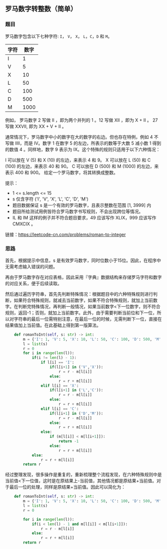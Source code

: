 ## 罗马数字转整数（简单）

### 题目

罗马数字包含以下七种字符: `I`， `V`， `X`， `L`，`C`，`D` 和 `M`。

| 字符 | 数字 |
| ---- | ---- |
| I    | 1    |
| V    | 5    |
| X    | 10   |
| L    | 50   |
| C    | 100  |
| D    | 500  |
| M    | 1000 |

例如， 罗马数字 2 写做 II ，即为两个并列的 1 。12 写做 XII ，即为 X + II 。 27 写做  XXVII, 即为 XX + V + II 。

通常情况下，罗马数字中小的数字在大的数字的右边。但也存在特例，例如 4 不写做 IIII，而是 IV。数字 1 在数字 5 的左边，所表示的数等于大数 5 减小数 1 得到的数值 4 。同样地，数字 9 表示为 IX。这个特殊的规则只适用于以下六种情况：

I 可以放在 V (5) 和 X (10) 的左边，来表示 4 和 9。
X 可以放在 L (50) 和 C (100) 的左边，来表示 40 和 90。 
C 可以放在 D (500) 和 M (1000) 的左边，来表示 400 和 900。
给定一个罗马数字，将其转换成整数。

提示：

* 1 <= s.length <= 15
* s 仅含字符 ('I', 'V', 'X', 'L', 'C', 'D', 'M')
* 题目数据保证 s 是一个有效的罗马数字，且表示整数在范围 [1, 3999] 内
* 题目所给测试用例皆符合罗马数字书写规则，不会出现跨位等情况。
* IL 和 IM 这样的例子并不符合题目要求，49 应该写作 XLIX，999 应该写作 CMXCIX 。

链接：https://leetcode-cn.com/problems/roman-to-integer



### 思路

首先，根据提示中信息，s 是有效罗马数字，同时位数小于15位。因此，在程序中无需考虑输入错误的问题。

再由于罗马数字存在对应表格，因此采用『字典』数据结构来存储罗马字符和数字的对应关系，便于后续读取。

然后通过遍历字符串，首先先判断特殊情况：根据题目中的六种特殊规则进行判断，如果符合特殊规则，就减去当前数字，如果不符合特殊规则，就加上当前数字。在判断完特殊情况，再判断一般情况，如果当前数字<下一位数字，则不符合规则，返回-1；否则，就加上当前数字。此外，由于需要判断当前位和下一位，所以对字符串的最后一位需特别注意，在最后一位的时候，无需判断下一位，直接在结果值加上当前值。在此基础上得到第一版算法。

```python
    def romanToInt(self, s: str) -> int:
        m = {'I': 1, 'V': 5, 'X': 10, 'L': 50, 'C': 100, 'D': 500, 'M': 1000}
        l = list(s)
        r = 0
        for i in range(len(l)):
            if(i != len(l) - 1):
                if l[i] == 'I':
                    if(l[i+1] in ('V','X')):
                        r = r - m[l[i]]
                    else:
                        r = r + m[l[i]]
                elif l[i] == 'X':
                    if(l[i+1] in ('L','C')):
                        r = r - m[l[i]]
                    else:
                        r = r + m[l[i]]
                elif l[i] == 'C':
                    if(l[i+1] in ('D','M')):
                        r = r - m[l[i]]
                    else:
                        r = r + m[l[i]]
                else:
                    if (m[l[i]] < m[l[i+1]]):
                        return -1
                    else:
                        r = r + m[l[i]]
            else:
                r = r + m[l[i]]
        return r
```

经过整理发现，很多操作是重复的，重新梳理整个流程发现，在六种特殊规则中是当前值<下一位值，这时是在原结果上-当前值，其他情况都是原结果+当前值。对于最后一位的处理，同样是原结果+当前值。因此可以简化为：

```python
    def romanToInt(self, s: str) -> int:
        m = {'I': 1, 'V': 5, 'X': 10, 'L': 50, 'C': 100, 'D': 500, 'M': 1000}
        l = list(s)
        r = 0

        for i in range(len(l)):
            if(i < len(l) - 1 and m[l[i]] < m[l[i+1]]):
                r = r - m[l[i]]
            else:
                r = r + m[l[i]]
        return r
```

